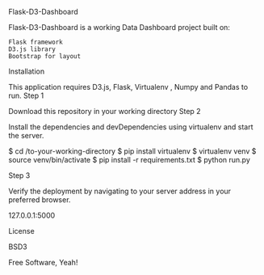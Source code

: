 Flask-D3-Dashboard

Flask-D3-Dashboard is a working Data Dashboard project built on:

    Flask framework
    D3.js library
    Bootstrap for layout

Installation

This application requires D3.js, Flask, Virtualenv , Numpy and Pandas to run.
Step 1

Download this repository in your working directory
Step 2

Install the dependencies and devDependencies using virtualenv and start the server.

$ cd /to-your-working-directory
$ pip install virtualenv
$ virtualenv venv
$ source venv/bin/activate
$ pip install -r requirements.txt
$ python run.py

Step 3

Verify the deployment by navigating to your server address in your preferred browser.

127.0.0.1:5000

License

BSD3

Free Software, Yeah!